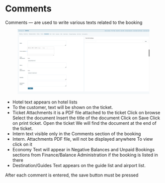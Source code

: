 # Comments

Comments — are used to write various texts related to the booking

<figure><img src="../../.gitbook/assets/image (1) (1) (1) (1) (1) (1) (1) (1) (1) (1) (1) (1) (1) (1) (1) (1) (1) (1) (1) (1).png" alt=""><figcaption></figcaption></figure>

* Hotel text appears on hotel lists
* To the customer, text will be shown on the ticket.
* Ticket Attachments it is a PDF file attached to the ticket Click on browse Select the document Insert the title of the document Click on Save Click on print ticket. Open the ticket We will find the document at the end of the ticket.
* Intern text visible only in the Comments section of the booking
* Intern. Attachments PDF file, will not be displayed anywhere To view click on it
* Economy Text will appear in Negative Balances and Unpaid Bookings sections from Finance/Balance Administration if the booking is listed in there
* Destination/Guides Text appears on the guide list and airport list.

After each comment is entered, the save button must be pressed
